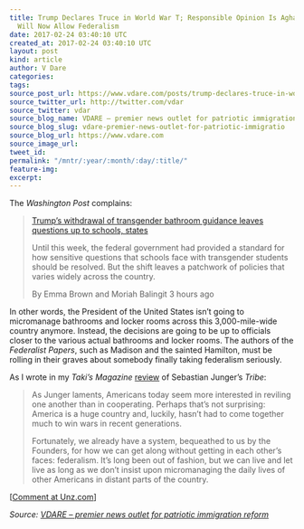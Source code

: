 ```yaml
---
title: Trump Declares Truce in World War T; Responsible Opinion Is Aghast That Feds
  Will Now Allow Federalism
date: 2017-02-24 03:40:10 UTC
created_at: 2017-02-24 03:40:10 UTC
layout: post
kind: article
author: V Dare
categories: 
tags: 
source_post_url: https://www.vdare.com/posts/trump-declares-truce-in-world-war-t-responsible-opinion-is-aghast-that-feds-will-now-allow-federalism
source_twitter_url: http://twitter.com/vdar
source_twitter: vdar
source_blog_name: VDARE – premier news outlet for patriotic immigration reform
source_blog_slug: vdare-premier-news-outlet-for-patriotic-immigratio
source_blog_url: https://www.vdare.com
source_image_url: 
tweet_id: 
permalink: "/mntr/:year/:month/:day/:title/"
feature-img: 
excerpt: 
---
```

<div class="pf-content"><p>The <em>Washington Post</em> complains:</p>
<blockquote><p><a id="xlink_1_2" class="xlink" title="Anchor Link to This Paragraph" href="http://www.unz.com/isteve/trump-declares-truce-in-world-war-t-responsible-opinion-aghast/#xlink_1_2" name="xlink_1_2"></a> <a title="https://www.washingtonpost.com/local/education/trumps-withdrawal-of-guidance-on-transgender-student-rights-leaves-bathroom-questions-up-to-schools-and-states/2017/02/23/f91e0c22-f9d2-11e6-9845-576c69081518_story.html" href="https://www.washingtonpost.com/local/education/trumps-withdrawal-of-guidance-on-transgender-student-rights-leaves-bathroom-questions-up-to-schools-and-states/2017/02/23/f91e0c22-f9d2-11e6-9845-576c69081518_story.html">Trump’s withdrawal of transgender bathroom guidance leaves questions up to schools, states</a></p>
<p><a id="xlink_1_3" class="xlink" title="Anchor Link to This Paragraph" href="http://www.unz.com/isteve/trump-declares-truce-in-world-war-t-responsible-opinion-aghast/#xlink_1_3" name="xlink_1_3"></a>Until this week, the federal government had provided a standard for how sensitive questions that schools face with transgender students should be resolved. But the shift leaves a patchwork of policies that varies widely across the country.</p>
<p><a id="xlink_1_4" class="xlink" title="Anchor Link to This Paragraph" href="http://www.unz.com/isteve/trump-declares-truce-in-world-war-t-responsible-opinion-aghast/#xlink_1_4" name="xlink_1_4"></a>By Emma Brown and Moriah Balingit 3 hours ago</p></blockquote>
<p><a id="xlink_1_5" class="xlink" title="Anchor Link to This Paragraph" href="http://www.unz.com/isteve/trump-declares-truce-in-world-war-t-responsible-opinion-aghast/#xlink_1_5" name="xlink_1_5"></a>In other words, the President of the United States isn’t going to micromanage bathrooms and locker rooms across this 3,000-mile-wide country anymore. Instead, the decisions are going to be up to officials closer to the various actual bathrooms and locker rooms. The authors of the <em>Federalist Papers</em>, such as Madison and the sainted Hamilton, must be rolling in their graves about somebody finally taking federalism seriously.</p><div id="57966237cc52c74a5e1363c4" class="vdb_player vdb_57966237cc52c74a5e1363c456bcd17ce4b018167fea5539">    </div>
<p><a id="xlink_1_6" class="xlink" title="Anchor Link to This Paragraph" href="http://www.unz.com/isteve/trump-declares-truce-in-world-war-t-responsible-opinion-aghast/#xlink_1_6" name="xlink_1_6"></a>As I wrote in my <em>Taki’s Magazine</em> <a title="//takimag.com/article/tribal_counsel_steve_sailer/print#ixzz4ZZBqvtbt" href="http://takimag.com/article/tribal_counsel_steve_sailer/print#ixzz4ZZBqvtbt">review</a> of Sebastian Junger’s <em>Tribe</em>:</p>
<blockquote><p><a id="xlink_1_7" class="xlink" title="Anchor Link to This Paragraph" href="http://www.unz.com/isteve/trump-declares-truce-in-world-war-t-responsible-opinion-aghast/#xlink_1_7" name="xlink_1_7"></a> As Junger laments, Americans today seem more interested in reviling one another than in cooperating. Perhaps that’s not surprising: America is a huge country and, luckily, hasn’t had to come together much to win wars in recent generations.</p>
<p><a id="xlink_1_8" class="xlink" title="Anchor Link to This Paragraph" href="http://www.unz.com/isteve/trump-declares-truce-in-world-war-t-responsible-opinion-aghast/#xlink_1_8" name="xlink_1_8"></a>Fortunately, we already have a system, bequeathed to us by the Founders, for how we can get along without getting in each other’s faces: federalism. It’s long been out of fashion, but we can live and let live as long as we don’t insist upon micromanaging the daily lives of other Americans in distant parts of the country.</p></blockquote>
<p>[<a href="http://www.unz.com/isteve/trump-declares-truce-in-world-war-t-responsible-opinion-aghast/">Comment at Unz.com</a>]</p>
</div><div class="">
    <i>Source: <a href="https://www.vdare.com">VDARE – premier news outlet for patriotic immigration reform</a></i>
</div>
